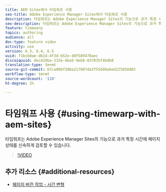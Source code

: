 ```yaml
---
title: AEM Sites에서 타임워프 사용
seo-title: Adobe Experience Manager Sites에서 타임워프 사용
description: 타임워프는 Adobe Experience Manager Sites의 기능으로 과거 특정 시간에 페이지 상태를 신속하게 검토할 수 있습니다.
seo-description: 타임워프는 Adobe Experience Manager Sites의 기능으로 과거 특정 시간에 페이지 상태를 신속하게 검토할 수 있습니다.
feature: timewarp
topics: authoring
audience: all
doc-type: feature video
activity: use
version: 6.3, 6.4, 6.5
uuid: f1bcb8ae-db14-4f3d-b52e-48f589470aec
discoiquuid: dec419ba-233e-4ba5-9eb8-837035f4b4b8
translation-type: tm+mt
source-git-commit: 67ca08bf386a217807da3755d46abed225050d02
workflow-type: tm+mt
source-wordcount: '118'
ht-degree: 3%

---
```



# 타임워프 사용 {#using-timewarp-with-aem-sites}

타임워프는 Adobe Experience Manager Sites의 기능으로 과거 특정 시간에 페이지 상태를 신속하게 검토할 수 있습니다.

>[!VIDEO](https://video.tv.adobe.com/v/17453/?quality=9&learn=on)

## 추가 리소스 {#additional-resources}

* [페이지 버전 작업 - 시간 변형](https://docs.adobe.com/content/help/en/experience-manager-65/authoring/siteandpage/working-with-page-versions.html#Timewarp)
